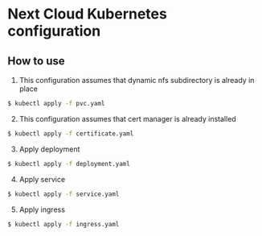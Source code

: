 # Next Cloud Kubernetes configuration

## How to use

1. This configuration assumes that dynamic nfs subdirectory is already in place

```sh
$ kubectl apply -f pvc.yaml
```

2. This configuration assumes that cert manager is already installed

```sh
$ kubectl apply -f certificate.yaml
```

3. Apply deployment

```sh
$ kubectl apply -f deployment.yaml
```

4. Apply service

```sh
$ kubectl apply -f service.yaml
```

5. Apply ingress

```sh
$ kubectl apply -f ingress.yaml
```
